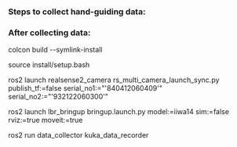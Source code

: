 ### Steps to collect hand-guiding data:

### After collecting data:



colcon build --symlink-install

source install/setup.bash

ros2 launch realsense2_camera rs_multi_camera_launch_sync.py publish_tf:=false serial_no1:="'840412060409'" serial_no2:="'932122060300'"

ros2 launch lbr_bringup bringup.launch.py model:=iiwa14 sim:=false rviz:=true moveit:=true

ros2 run data_collector kuka_data_recorder
